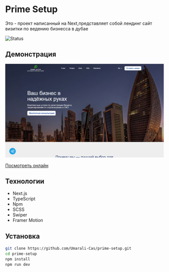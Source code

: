 # Prime Setup

Это - проект написанный на Next,представляет собой лендинг сайт визитки по ведению бизнесса в дубае

![Status](https://img.shields.io/badge/status-wip-yellow)  <!-- WIP — work in progress -->

## Демонстрация

![Скриншот](./public/PrimeSetup.png)

[Посмотреть онлайн](https://ссылка-на-деплой)

## Технологии

- Next.js
- TypeScript
- Npm
- SCSS
- Swiper
- Framer Motion

## Установка

```bash
git clone https://github.com/Umarali-Cas/prime-setup.git
cd prime-setup
npm install
npm run dev
